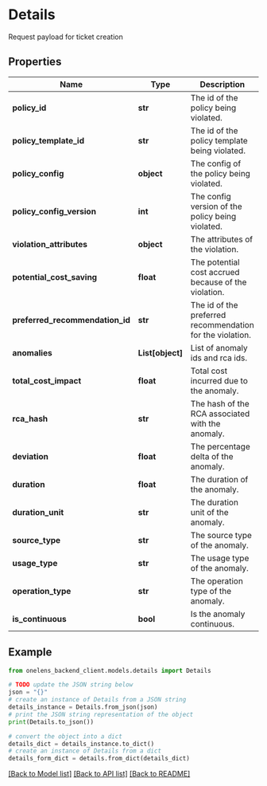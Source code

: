 # Details

Request payload for ticket creation

## Properties

Name | Type | Description | Notes
------------ | ------------- | ------------- | -------------
**policy_id** | **str** | The id of the policy being violated. | 
**policy_template_id** | **str** | The id of the policy template being violated. | 
**policy_config** | **object** | The config of the policy being violated. | 
**policy_config_version** | **int** | The config version of the policy being violated. | 
**violation_attributes** | **object** | The attributes of the violation. | 
**potential_cost_saving** | **float** | The potential cost accrued because of the violation. | 
**preferred_recommendation_id** | **str** | The id of the preferred recommendation for the violation. | 
**anomalies** | **List[object]** | List of anomaly ids and rca ids. | 
**total_cost_impact** | **float** | Total cost incurred due to the anomaly. | 
**rca_hash** | **str** | The hash of the RCA associated with the anomaly. | 
**deviation** | **float** | The percentage delta of the anomaly. | 
**duration** | **float** | The duration of the anomaly. | 
**duration_unit** | **str** | The duration unit of the anomaly. | 
**source_type** | **str** | The source type of the anomaly. | 
**usage_type** | **str** | The usage type of the anomaly. | 
**operation_type** | **str** | The operation type of the anomaly. | 
**is_continuous** | **bool** | Is the anomaly continuous. | 

## Example

```python
from onelens_backend_client.models.details import Details

# TODO update the JSON string below
json = "{}"
# create an instance of Details from a JSON string
details_instance = Details.from_json(json)
# print the JSON string representation of the object
print(Details.to_json())

# convert the object into a dict
details_dict = details_instance.to_dict()
# create an instance of Details from a dict
details_form_dict = details.from_dict(details_dict)
```
[[Back to Model list]](../README.md#documentation-for-models) [[Back to API list]](../README.md#documentation-for-api-endpoints) [[Back to README]](../README.md)



